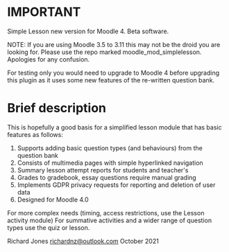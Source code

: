 IMPORTANT
=========
Simple Lesson new version for Moodle 4.  Beta software.

NOTE: If you are using Moodle 3.5 to 3.11 this may not be the droid you are looking for.
Please use the repo marked moodle_mod_simplelesson. Apologies for any confusion.

For testing only you would need to upgrade to Moodle 4 before upgrading this plugin as it uses some new features of the re-written question bank.

Brief description
=================
This is hopefully a good basis for a simplified lesson module that has basic features as follows:

1.  Supports adding basic question types (and behaviours) from the question bank
2.  Consists of multimedia pages with simple hyperlinked navigation
3.  Summary lesson attempt reports for students and teacher's
4.  Grades to gradebook, essay questions require manual grading
5.  Implements GDPR privacy requests for reporting and deletion of user data
6.  Designed for Moodle 4.0

For more complex needs (timing, access restrictions, use the Lesson activity module)
For summative activities and a wider range of question types use the quiz or lesson.

Richard Jones
richardnz@outlook.com
October 2021
